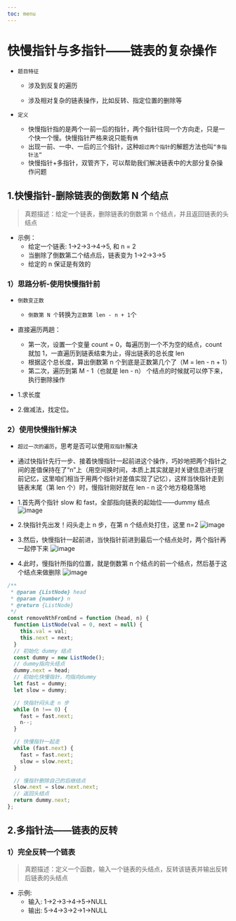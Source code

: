 ```yaml
---
toc: menu
---
```


# 快慢指针与多指针——链表的复杂操作

- `题目特征`

  - 涉及到反复的遍历

  - 涉及相对复杂的链表操作，比如反转、指定位置的删除等

- `定义`
  - 快慢指针指的是两个一前一后的指针，两个指针往同一个方向走，只是一个快一个慢。快慢指针严格来说只能有`俩`
  - 出现一前、一中、一后的三个指针，这种`超过两个指针`的解题方法也叫`“多指针法”`
  - 快慢指针+多指针，双管齐下，可以帮助我们解决链表中的大部分复杂操作问题

## 1.快慢指针-删除链表的倒数第 N 个结点

> 真题描述：给定一个链表，删除链表的倒数第 n 个结点，并且返回链表的头结点

- 示例：
  - 给定一个链表: 1->2->3->4->5, 和 n = 2
  - 当删除了倒数第二个结点后，链表变为 1->2->3->5
  - 给定的 n 保证是有效的

### 1）思路分析-使用快慢指针前

- `倒数变正数`

  - `倒数第 N 个`转换为`正数第 len - n + 1`个

- 直接遍历两趟：

  - 第一次，设置一个变量 count = 0，每遍历到一个不为空的结点，count 就加 1，一直遍历到链表结束为止，得出链表的总长度 len
  - 根据这个总长度，算出倒数第 n 个到底是正数第几个了（M = len - n + 1）
  - 第二次，遍历到第 M - 1（也就是 len - n） 个结点的时候就可以停下来，执行删除操作

- 1.求长度
- 2.做减法，找定位。
  <!-- ```js
  function deleteChain(head, n) {
    function ListNode(val = 0, next = null) {
      this.val = val;
      this.next = next;
    }
    const dummy = new ListNode();
    dummy.next = head;
    let cur = dummy;
    let len = 0;
    while (head && head.next) {
      len++;
    }
    let no = len - n + 1;
    let i = 0;
    while (i < no) {
      if (i === no - 1) {
        cur.next = cur.next.next;
        break
      }
      i++
      cur = cur.next;
    }
    return dummy.next;
  }
  ``` -->

### 2）使用快慢指针解决

- `超过一次的遍历`，思考是否可以使用`双指针`解决
- 通过快指针先行一步、接着快慢指针一起前进这个操作，巧妙地把两个指针之间的差值保持在了“n”上（用空间换时间，本质上其实就是对关键信息进行提前记忆，这里咱们相当于用两个指针对差值实现了记忆），这样当快指针走到链表末尾（第 len 个）时，慢指针刚好就在 len - n 这个地方稳稳落地

- 1.首先两个指针 slow 和 fast，全部指向链表的起始位——dummy 结点
  ![image](images/core/23.png)

- 2.快指针先出发！闷头走上 n 步，在第 n 个结点处打住，这里 n=2
  ![image](images/core/24.png)

- 3.然后，快慢指针一起前进，当快指针前进到最后一个结点处时，两个指针再一起停下来
  ![image](images/core/25.png)

- 4.此时，慢指针所指的位置，就是倒数第 n 个结点的前一个结点，然后基于这个结点来做删除
  ![image](images/core/26.png)

```js
/**
 * @param {ListNode} head
 * @param {number} n
 * @return {ListNode}
 */
const removeNthFromEnd = function (head, n) {
  function ListNode(val = 0, next = null) {
    this.val = val;
    this.next = next;
  }
  // 初始化 dummy 结点
  const dummy = new ListNode();
  // dummy指向头结点
  dummy.next = head;
  // 初始化快慢指针，均指向dummy
  let fast = dummy;
  let slow = dummy;

  // 快指针闷头走 n 步
  while (n !== 0) {
    fast = fast.next;
    n--;
  }

  // 快慢指针一起走
  while (fast.next) {
    fast = fast.next;
    slow = slow.next;
  }

  // 慢指针删除自己的后继结点
  slow.next = slow.next.next;
  // 返回头结点
  return dummy.next;
};
```

## 2.多指针法——链表的反转

### 1）完全反转一个链表

> 真题描述：定义一个函数，输入一个链表的头结点，反转该链表并输出反转后链表的头结点

- 示例:
  - 输入: 1->2->3->4->5->NULL
  - 输出: 5->4->3->2->1->NULL

```js

```
